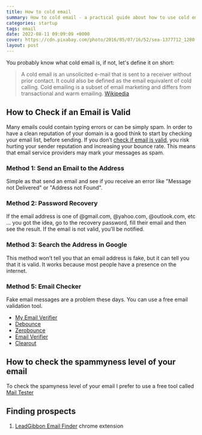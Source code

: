 ```yaml
---
title: How to cold email
summary: How to cold email - a practical guide about how to use cold email in your activity as a CEO of a software agency or startup owner.
categories: startup
tags: email
date: 2022-08-11 09:09:09 +0000
cover: https://cdn.pixabay.com/photo/2016/05/07/16/52/sea-1377712_1280.jpg
layout: post
---
```


You probably know what cold email is, if not, let's define it on short:

> A cold email is an unsolicited e-mail that is sent to a receiver without prior contact. It could also be defined as the email equivalent of cold calling. Cold emailing is a subset of email marketing and differs from transactional and warm emailing. 
[Wikipedia](https://en.wikipedia.org/wiki/Cold_email)

## How to Check if an Email is Valid

Many emails could contain typing errors or can be simply spam. In order to have a clean reputation of your domain is a good think to start by checking your email list, before sending. If you don’t [check if email is valid](https://clean.email/verifier/how-to-check-if-an-email-is-valid), you risk hurting your sender reputation and increasing your bounce rate. This means that email service providers may mark your messages as spam.

### Method 1: Send an Email to the Address

Simple as that send an email and see if you receive an error like "Message not Delivered" or "Address not Found".

### Method 2: Password Recovery

If the email address is one of @gmail.com, @yahoo.com, @outlook.com, etc ... you got the idea, go to the recovery password, fill their email and then see the result. If the email is not valid, you'll be notified.

### Method 3: Search the Address in Google

This method won’t tell you that an email address is fake, but it can tell you that it is valid. It works because most people have a presence on the internet.

### Method 5: Email Checker

Fake email messages are a problem these days. You can use a free email validation tool.

- <a href="https://myemailverifier.com" target="_blank">My Email Verifier</a>
- <a href="https://debounce.io/" target="_blank">Debounce</a>
- <a href="https://www.zerobounce.net/" target="_blank">Zerobounce</a>
- <a href="https://emailverifier.com/" target="_blank">Email Verifier</a>
- <a href="https://clearout.io/" target="_blank">Clearout</a>

## How to check the spammyness level of your email

To check the spamyness level of your email I prefer to use a free tool called <a href="https://www.mail-tester.com/" target="_blank">Mail Tester</a>

## Finding prospects

1. <a href="https://chrome.google.com/webstore/detail/leadgibbon-email-finder/adeogdcibcngnkofabmpicgohlpcopmg" target="_blank">LeadGibbon Email Finder</a> chrome extension
